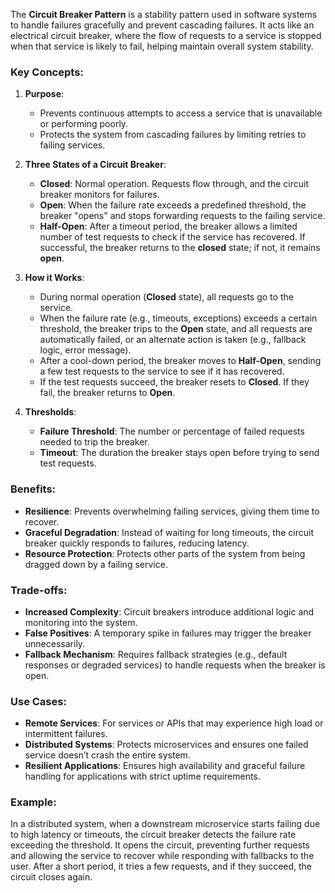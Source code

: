 The **Circuit Breaker Pattern** is a stability pattern used in software systems to handle failures gracefully and prevent cascading failures. It acts like an electrical circuit breaker, where the flow of requests to a service is stopped when that service is likely to fail, helping maintain overall system stability.

### Key Concepts:

1. **Purpose**:
   - Prevents continuous attempts to access a service that is unavailable or performing poorly.
   - Protects the system from cascading failures by limiting retries to failing services.

2. **Three States of a Circuit Breaker**:
   - **Closed**: Normal operation. Requests flow through, and the circuit breaker monitors for failures.
   - **Open**: When the failure rate exceeds a predefined threshold, the breaker "opens" and stops forwarding requests to the failing service.
   - **Half-Open**: After a timeout period, the breaker allows a limited number of test requests to check if the service has recovered. If successful, the breaker returns to the **closed** state; if not, it remains **open**.

3. **How it Works**:
   - During normal operation (**Closed** state), all requests go to the service.
   - When the failure rate (e.g., timeouts, exceptions) exceeds a certain threshold, the breaker trips to the **Open** state, and all requests are automatically failed, or an alternate action is taken (e.g., fallback logic, error message).
   - After a cool-down period, the breaker moves to **Half-Open**, sending a few test requests to the service to see if it has recovered.
   - If the test requests succeed, the breaker resets to **Closed**. If they fail, the breaker returns to **Open**.

4. **Thresholds**:
   - **Failure Threshold**: The number or percentage of failed requests needed to trip the breaker.
   - **Timeout**: The duration the breaker stays open before trying to send test requests.

### Benefits:
- **Resilience**: Prevents overwhelming failing services, giving them time to recover.
- **Graceful Degradation**: Instead of waiting for long timeouts, the circuit breaker quickly responds to failures, reducing latency.
- **Resource Protection**: Protects other parts of the system from being dragged down by a failing service.

### Trade-offs:
- **Increased Complexity**: Circuit breakers introduce additional logic and monitoring into the system.
- **False Positives**: A temporary spike in failures may trigger the breaker unnecessarily.
- **Fallback Mechanism**: Requires fallback strategies (e.g., default responses or degraded services) to handle requests when the breaker is open.

### Use Cases:
- **Remote Services**: For services or APIs that may experience high load or intermittent failures.
- **Distributed Systems**: Protects microservices and ensures one failed service doesn’t crash the entire system.
- **Resilient Applications**: Ensures high availability and graceful failure handling for applications with strict uptime requirements.

### Example:

In a distributed system, when a downstream microservice starts failing due to high latency or timeouts, the circuit breaker detects the failure rate exceeding the threshold. It opens the circuit, preventing further requests and allowing the service to recover while responding with fallbacks to the user. After a short period, it tries a few requests, and if they succeed, the circuit closes again.

